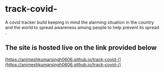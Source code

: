 # track-covid-
A covid tracker build keeping in mind the alarming situation in the country and the world to spread awareness among people to help prevent its spread .

## The site is hosted live on the link provided below
[https://animeshkumarsingh0606.github.io/track-covid-/](https://animeshkumarsingh0606.github.io/track-covid-/)
